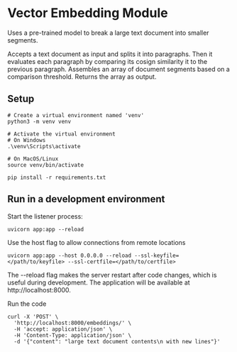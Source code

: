 # Vector Embedding Module

Uses a pre-trained model to break a large text document into smaller segments.

Accepts a text document as input and splits it into paragraphs. Then it evaluates each paragraph by comparing its cosign similarity it to the previous paragraph. Assembles an array of document segments based on a comparison threshold. Returns the array as output.

## Setup

```
# Create a virtual environment named 'venv'
python3 -m venv venv

# Activate the virtual environment
# On Windows
.\venv\Scripts\activate

# On MacOS/Linux
source venv/bin/activate

pip install -r requirements.txt
```

## Run in a development environment

Start the listener process:

```
uvicorn app:app --reload
```

Use the host flag to allow connections from remote locations


```
uvicorn app:app --host 0.0.0.0 --reload --ssl-keyfile=</path/to/keyfile> --ssl-certfile=</path/to/certfile>
```

The --reload flag makes the server restart after code changes, which is useful during development. The application will be available at http://localhost:8000.

Run the code

```
curl -X 'POST' \
  'http://localhost:8000/embeddings/' \
  -H 'accept: application/json' \
  -H 'Content-Type: application/json' \
  -d '{"content": "large text document contents\n with new lines"}'
```
